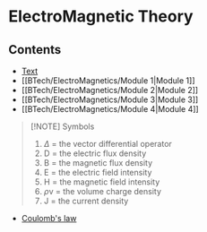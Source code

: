 # ElectroMagnetic Theory
## Contents
- [Text](https://drive.google.com/file/d/1lFXMNLvuTDy1JrL4NnVrQtpwg9xTWLt3/view?usp=drive_link)
- [[BTech/ElectroMagnetics/Module 1|Module 1]] 
- [[BTech/ElectroMagnetics/Module 2|Module 2]]
- [[BTech/ElectroMagnetics/Module 3|Module 3]]
- [[BTech/ElectroMagnetics/Module 4|Module 4]]


> [!NOTE] Symbols
> 1. $\Delta$ = the vector differential operator
> 2. D = the electric flux density
> 3. B = the magnetic flux density
> 4. E = the electric field intensity
> 5. H = the magnetic field intensity
> 6. $\rho$v = the volume charge density
> 7. J = the current density

- [Coulomb's law](coulomb's%20law)

